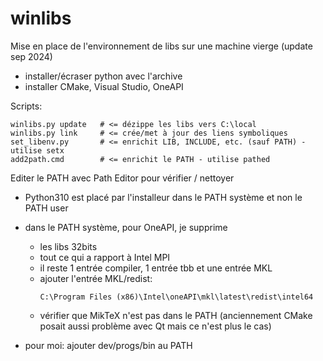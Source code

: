 # winlibs



Mise en place de l'environnement de libs sur une machine vierge (update sep 2024)

* installer/écraser python avec l'archive
* installer CMake, Visual Studio, OneAPI

Scripts:

```
winlibs.py update   # <= dézippe les libs vers C:\local
winlibs.py link     # <= crée/met à jour des liens symboliques
set_libenv.py       # <= enrichit LIB, INCLUDE, etc. (sauf PATH) - utilise setx
add2path.cmd        # <= enrichit le PATH - utilise pathed
```

Editer le PATH avec Path Editor pour vérifier / nettoyer

* Python310 est placé par l'installeur dans le PATH système et non le PATH user

* dans le PATH système, pour OneAPI, je supprime
  * les libs 32bits
  * tout ce qui a rapport à Intel MPI
  * il reste 1 entrée compiler, 1 entrée tbb et une entrée MKL
  * ajouter l'entrée MKL/redist:
    ```
    C:\Program Files (x86)\Intel\oneAPI\mkl\latest\redist\intel64
    ```
  * vérifier que MikTeX n'est pas dans le PATH (anciennement CMake posait aussi problème avec Qt mais ce n'est plus le cas)
* pour moi: ajouter dev/progs/bin au PATH
